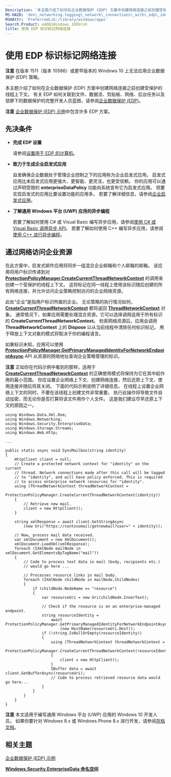 ```yaml
---
Description: '本主题介绍了如何在企业数据保护 (EDP) 方案中创建网络连接之前创建受保护的线程上下文。'
MS-HAID: 'dev\_networking.tagging\_network\_connections\_with\_edp\_identity'
MSHAttr: 'PreferredLib:/library/windows/apps'
Search.Product: eADQiWindows 10XVcnh
title: 使用 EDP 标识标记网络连接
---
```


# 使用 EDP 标识标记网络连接

__注意__ 在版本 1511（版本 10586）或更早版本的 Windows 10 上无法应用企业数据保护 (EDP) 策略。

本主题介绍了如何在企业数据保护 (EDP) 方案中创建网络连接之前创建受保护的线程上下文。 有关 EDP 如何关联到文件、数据流、剪贴板、网络、后台任务以及锁屏下的数据保护的完整开发人员蓝图，请参阅[企业数据保护 (EDP)](../enterprise/edp-hub.md)。

**注意** [企业数据保护 (EDP) 示例](http://go.microsoft.com/fwlink/p/?LinkId=620031&clcid=0x409)中包含许多 EDP 方案。



## 先决条件


-   **完成 EDP 设置**

    请参阅[设置用于 EDP 的计算机](../enterprise/edp-hub.md#set-up-your-computer-for-EDP)。

-   **致力于生成企业启发式应用**

    自发确保企业数据处于管理企业控制之下的应用称为企业启发式应用。 启发式应用比未启发式应用更强大、更智能、更灵活，也更受信赖。 你的应用可以通过声明受限的 **enterpriseDataPolicy** 功能向系统宣布它为启发式应用。 但要实现启发式的应用比要设置功能的应用多。 若要了解详细信息，请参阅[企业启发式应用](../enterprise/edp-hub.md#enterprise-enlightened-apps)。

-   **了解通用 Windows 平台 (UWP) 应用的异步编程**

    若要了解如何使用 C\# 或 Visual Basic 编写异步应用，请参阅[使用 C\# 或 Visual Basic 调用异步 API](https://msdn.microsoft.com/library/windows/apps/mt187337)。 若要了解如何使用 C++ 编写异步应用，请参阅[使用 C++ 进行异步编程](https://msdn.microsoft.com/library/windows/apps/mt187334)。

## 通过网络访问企业资源


在此方案中，启发式邮件应用将同步一组混合企业邮箱和个人邮箱的邮箱。 该应用将用户标识传递到对 [**ProtectionPolicyManager.CreateCurrentThreadNetworkContext**](https://msdn.microsoft.com/library/windows/apps/dn706025) 的调用来创建一个受保护的线程上下文。 这将标记在同一线程上使用该标识随后创建的所有网络连接，并允许访问企业策略控制访问的企业网络资源。

此处“企业”是指用户标识所属的企业。 无论策略的执行情况如何，[**CreateCurrentThreadNetworkContext**](https://msdn.microsoft.com/library/windows/apps/dn706025) 都将返回 [**ThreadNetworkContext**](https://msdn.microsoft.com/library/windows/apps/dn706029) 对象。 通常情况下，如果应用需要处理混合资源，它可以选择调用适用于所有标识的 **CreateCurrentThreadNetworkContext**。 检索网络资源后，应用会调用 **ThreadNetworkContext** 上的 **Dispose** 以从当前线程中清除任何标识标记。 用于释放上下文对象的模式将取决于你的编程语言。

如果标识未知，应用可以使用 [**ProtectionPolicyManager.GetPrimaryManagedIdentityForNetworkEndpointAsync**](https://msdn.microsoft.com/library/windows/apps/dn706027) API 从资源的网络地址查询企业策略管理的标识。

**注意** 正如你在代码示例中看到的那样，适用于 [**CreateCurrentThreadNetworkContext**](https://msdn.microsoft.com/library/windows/apps/dn706025) 的正确使用模式将保持为它在其中起作用的最小范围。 你应设置企业网络上下文、创建网络连接，然后还原上下文、使用连接并随后将其关闭。 下面的代码示例说明了详细信息。 在线程上设置企业网络上下文的同时，不要在该线程上创建文件非常重要。 执行此操作将导致文件自动加密，而无论你是否打算将该文件用作个人文件。 这是我们建议尽早还原上下文的原因之一。



```CSharp
using Windows.Data.Xml.Dom;
using Windows.Networking;
using Windows.Security.EnterpriseData;
using Windows.Storage.Streams;
using Windows.Web.Http;

...

public static async void SyncMailbox(string identity)
{
    HttpClient client = null;
    // Create a protected network context for "identity" on the current
    // thread. Network connections made after this call will be tagged
    // to "identity", and will have policy enforced. This is required
    // to access enterprise network resources for "identity".
    using (ThreadNetworkContext threadNetworkContext = 
        ProtectionPolicyManager.CreateCurrentThreadNetworkContext(identity))
    {
        // Retrieve new mail.
        client = new HttpClient();
    }

    string xmlResponse = await client.GetStringAsync
        (new Uri("https://contosomail/getnewmail?user=" + identity));

    // Now, process mail data received.
    var xmlDocument = new XmlDocument();
    xmlDocument.LoadXml(xmlResponse);
    foreach (IXmlNode mailNode in xmlDocument.GetElementsByTagName("mail"))
    {
        // Code to process text data in mail (body, recipients etc.)
        // would go here ...

        // Processes resource links in mail body.
        foreach (IXmlNode childNode in mailNode.ChildNodes)
        {
            if (childNode.NodeName == "resource")
            {
                var resourceUri = new Uri(childNode.InnerText);

                // Check if the resource is on an enterprise-managed endpoint.
                string resourceIdentity =
                    await ProtectionPolicyManager.GetPrimaryManagedIdentityForNetworkEndpointAsync
                        (new HostName(resourceUri.Host));
                if (!string.IsNullOrEmpty(resourceIdentity))
                {
                    using (ThreadNetworkContext threadNetworkContext =
                        ProtectionPolicyManager.CreateCurrentThreadNetworkContext(resourceIdentity))
                    {
                        client = new HttpClient();
                    }
                    IBuffer data = await client.GetBufferAsync(resourceUri);
                    // Code to process retrieved resource data would go here...
                }
            }
        }
    }
}
```

**注意** 本文适用于编写通用 Windows 平台 (UWP) 应用的 Windows 10 开发人员。 如果你要针对 Windows 8.x 或 Windows Phone 8.x 进行开发，请参阅[存档文档](http://go.microsoft.com/fwlink/p/?linkid=619132)。



## 相关主题


[企业数据保护 (EDP) 示例](http://go.microsoft.com/fwlink/p/?LinkId=620031&clcid=0x409)

[**Windows.Security.EnterpriseData 命名空间**](https://msdn.microsoft.com/library/windows/apps/dn279153)

 

 





<!--HONumber=Mar16_HO5-->


